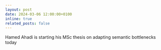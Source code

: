 ```yaml
---
layout: post
date: 2024-03-06 12:00:00+0100
inline: true
related_posts: false
---
```


Hamed Ahadi is starting his MSc thesis on adapting semantic bottlenecks today